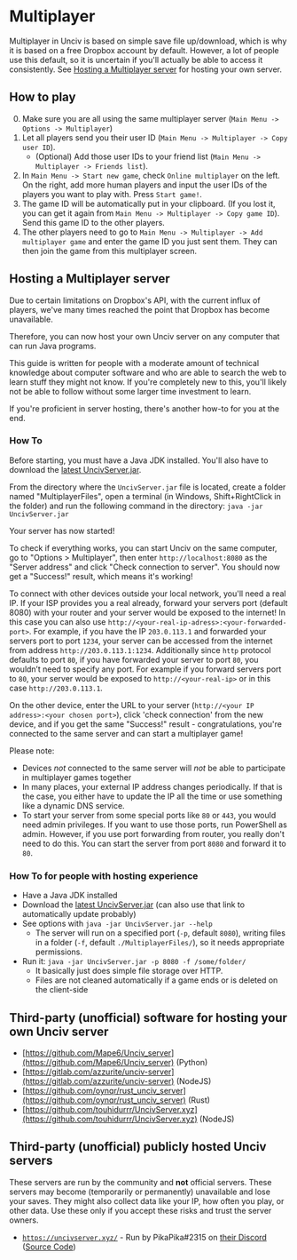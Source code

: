 # Multiplayer

Multiplayer in Unciv is based on simple save file up/download, which is why it is based on a free Dropbox account by default. However, a lot of people use this default, so it is uncertain if you'll actually be able to access it consistently. See [Hosting a Multiplayer server](#hosting-a-multiplayer-server) for hosting your own server.

## How to play

0. Make sure you are all using the same multiplayer server (`Main Menu -> Options -> Multiplayer`)
0. Let all players send you their user ID (`Main Menu -> Multiplayer -> Copy user ID`).
   * (Optional) Add those user IDs to your friend list (`Main Menu -> Multiplayer -> Friends list`).
0. In `Main Menu -> Start new game`, check `Online multiplayer` on the left. On the right, add more human players and input the user IDs of the players you want to play with. Press `Start game!`.
0. The game ID will be automatically put in your clipboard. (If you lost it, you can get it again from `Main Menu -> Multiplayer -> Copy game ID`). Send this game ID to the other players.
0. The other players need to go to `Main Menu -> Multiplayer -> Add multiplayer game` and enter the game ID you just sent them. They can then join the game from this multiplayer screen.


## Hosting a Multiplayer server

Due to certain limitations on Dropbox's API, with the current influx of players, we've many times reached the point that Dropbox has become unavailable.

Therefore, you can now host your own Unciv server on any computer that can run Java programs.

This guide is written for people with a moderate amount of technical knowledge about computer software and who are able to search the web to learn stuff they might not know. If you're completely new to this, you'll likely not be able to follow without some larger time investment to learn.

If you're proficient in server hosting, there's another how-to for you at the end.

### How To

Before starting, you must have a Java JDK installed. You'll also have to download the [latest UncivServer.jar](https://github.com/yairm210/Unciv/releases/latest/download/UncivServer.jar).

From the directory where the `UncivServer.jar` file is located, create a folder named "MultiplayerFiles", open a terminal (in Windows, Shift+RightClick in the folder) and run the following command in the directory:
`java -jar UncivServer.jar`

Your server has now started!

To check if everything works, you can start Unciv on the same computer, go to "Options > Multiplayer", then enter `http://localhost:8080` as the "Server address" and click "Check connection to server". You should now get a "Success!" result, which means it's working!

To connect with other devices outside your local network, you'll need a real IP. If your ISP provides you a real already, forward your servers port (default 8080) with your router and your server would be exposed to the internet! In this case you can also use `http://<your-real-ip-adress>:<your-forwarded-port>`. For example, if you have the IP `203.0.113.1` and forwarded your servers port to port `1234`, your server can be accessed from the internet from address `http://203.0.113.1:1234`. Additionally since `http` protocol defaults to port `80`, if you have forwarded your server to port `80`, you wouldn’t need to specify any port. For example if you forward servers port to `80`, your server would be exposed to `http://<your-real-ip>` or in this case `http://203.0.113.1`.


On the other device, enter the URL to your server (`http://<your IP address>:<your chosen port>`), click 'check connection' from the new device, and if you get the same "Success!" result - congratulations, you're connected to the same server and can start a multiplayer game!

Please note:
* Devices *not* connected to the same server will *not* be able to participate in multiplayer games together
* In many places, your external IP address changes periodically. If that is the case, you either have to update the IP all the time or use something like a dynamic DNS service.
* To start your server from some special ports like `80` or `443`, you would need admin privileges. If you want to use those ports, run PowerShell as admin. However, if you use port forwarding from router, you really don't need to do this. You can start the server from port `8080` and forward it to `80`.

### How To for people with hosting experience

* Have a Java JDK installed
* Download the [latest UncivServer.jar](https://github.com/yairm210/Unciv/releases/latest/download/UncivServer.jar) (can also use that link to automatically update probably)
* See options with `java -jar UncivServer.jar --help`
    * The server will run on a specified port (`-p`, default `8080`), writing files in a folder (`-f`, default `./MultiplayerFiles/`), so it needs appropriate permissions.
* Run it: `java -jar UncivServer.jar -p 8080 -f /some/folder/`
    * It basically just does simple file storage over HTTP.
    * Files are not cleaned automatically if a game ends or is deleted on the client-side

## Third-party (unofficial) software for hosting your own Unciv server

* [https://github.com/Mape6/Unciv_server](https://github.com/Mape6/Unciv_server) (Python)
* [https://gitlab.com/azzurite/unciv-server](https://gitlab.com/azzurite/unciv-server) (NodeJS)
* [https://github.com/oynqr/rust_unciv_server](https://github.com/oynqr/rust_unciv_server) (Rust)
* [https://github.com/touhidurrr/UncivServer.xyz](https://github.com/touhidurrr/UncivServer.xyz) (NodeJS)

## Third-party (unofficial) publicly hosted Unciv servers

These servers are run by the community and **not** official servers. These servers may become (temporarily or permanently) unavailable and lose your saves. They might also collect data like your IP, how often you play, or other data. Use these only if you accept these risks and trust the server owners.

* [`https://uncivserver.xyz/`](https://uncivserver.xyz/) - Run by PikaPika#2315 on [their Discord](https://discord.gg/H9em4ws8XP) ([Source Code](https://github.com/touhidurrr/UncivServer.xyz/))
